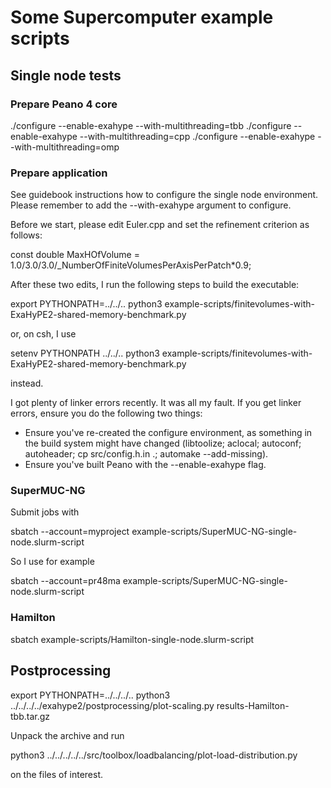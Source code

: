 # Some Supercomputer example scripts #



## Single node tests ##

### Prepare Peano 4 core ###

./configure --enable-exahype --with-multithreading=tbb
./configure --enable-exahype --with-multithreading=cpp
./configure --enable-exahype --with-multithreading=omp



### Prepare application ###

See guidebook instructions how to configure the single node environment.
Please remember to add the --with-exahype argument to configure. 


Before we start, please edit Euler.cpp and set the refinement criterion as follows:


  const double MaxHOfVolume  = 1.0/3.0/3.0/_NumberOfFiniteVolumesPerAxisPerPatch*0.9;


After these two edits, I run the following steps to build the executable:

export PYTHONPATH=../../..
python3 example-scripts/finitevolumes-with-ExaHyPE2-shared-memory-benchmark.py

or, on csh, I use

setenv PYTHONPATH ../../..
python3 example-scripts/finitevolumes-with-ExaHyPE2-shared-memory-benchmark.py

instead.

I got plenty of linker errors recently. It was all my fault. If you get linker errors,
ensure you do the following two things:

- Ensure you've re-created the configure environment, as something in the build
  system might have changed (libtoolize; aclocal; autoconf; autoheader; cp src/config.h.in .; automake --add-missing).
- Ensure you've built Peano with the --enable-exahype flag.

### SuperMUC-NG ###

Submit jobs with

sbatch --account=myproject example-scripts/SuperMUC-NG-single-node.slurm-script

So I use for example 

sbatch --account=pr48ma example-scripts/SuperMUC-NG-single-node.slurm-script

### Hamilton ###

sbatch example-scripts/Hamilton-single-node.slurm-script



## Postprocessing ##

export PYTHONPATH=../../../..
python3 ../../../../exahype2/postprocessing/plot-scaling.py results-Hamilton-tbb.tar.gz

Unpack the archive and run 

python3 ../../../../../src/toolbox/loadbalancing/plot-load-distribution.py

on the files of interest.

